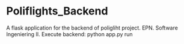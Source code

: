 # Poliflights_Backend
A flask application for the backend of poligliht project. EPN. Software Ingeniering II.
Execute backend:
python app.py run
